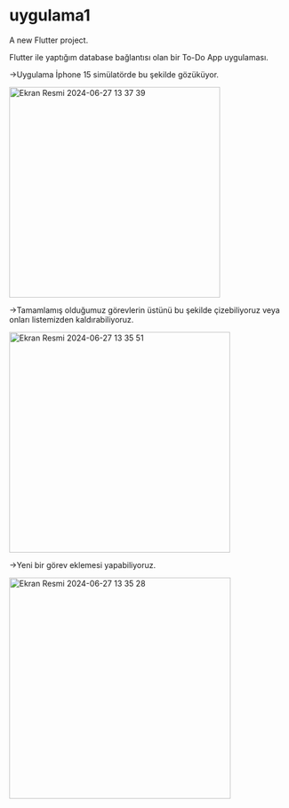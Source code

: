 # uygulama1

A new Flutter project.

Flutter ile yaptığım database bağlantısı olan bir To-Do App uygulaması.

->Uygulama İphone 15 simülatörde bu şekilde gözüküyor.

<img width="379" alt="Ekran Resmi 2024-06-27 13 37 39" src="https://github.com/user-attachments/assets/dd278353-6d4b-4681-b315-1fec634d0312">

->Tamamlamış olduğumuz görevlerin üstünü bu şekilde çizebiliyoruz veya onları listemizden kaldırabiliyoruz.

<img width="397" alt="Ekran Resmi 2024-06-27 13 35 51" src="https://github.com/user-attachments/assets/c7324a4b-561d-47b8-8234-6a63071f0f25">

->Yeni bir görev eklemesi yapabiliyoruz.

<img width="398" alt="Ekran Resmi 2024-06-27 13 35 28" src="https://github.com/user-attachments/assets/0bed2dc7-6611-47a1-a502-33d3eae33346">


